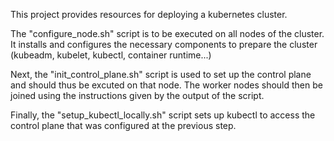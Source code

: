 This project provides resources for deploying a kubernetes cluster.

The "configure_node.sh" script is to be executed on all nodes of the cluster.
It installs and configures the necessary components to prepare the cluster
(kubeadm, kubelet, kubectl, container runtime...)

Next, the "init_control_plane.sh" script is used to set up the control plane and
should thus be excuted on that node.
The worker nodes should then be joined using the instructions given by the
output of the script.

Finally, the "setup_kubectl_locally.sh" script sets up kubectl to access the
control plane that was configured at the previous step.
